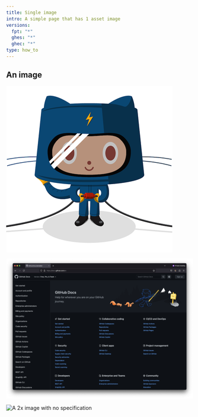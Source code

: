 ```yaml
---
title: Single image
intro: A simple page that has 1 asset image
versions:
  fpt: "*"
  ghes: "*"
  ghec: "*"
type: how_to
---
```


## An image

![A specified 1x image](/assets/images/_fixtures/electrocat.png)

![A specified 2x image](/assets/images/_fixtures/screenshot.png)

![A 2x image with no specification](/assets/images/_fixtures/abcdefghi.png)
